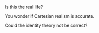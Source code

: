 Is this the real life?

You wonder if Cartesian realism is accurate.

Could the identity theory not be correct?
